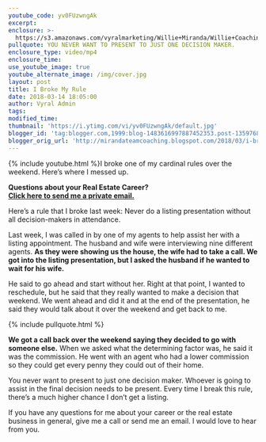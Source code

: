 ```yaml
---
youtube_code: yv0FUzwngAk
excerpt:
enclosure: >-
  https://s3.amazonaws.com/vyralmarketing/Willie+Miranda/Willie+Coaching/Capital%2520District%2520Real%2520Estate-%2520I%2520broke%2520my%2520big%2520rule.mp4
pullquote: YOU NEVER WANT TO PRESENT TO JUST ONE DECISION MAKER.
enclosure_type: video/mp4
enclosure_time:
use_youtube_image: true
youtube_alternate_image: /img/cover.jpg
layout: post
title: I Broke My Rule
date: 2018-03-14 18:05:00
author: Vyral Admin
tags:
modified_time:
thumbnail: 'https://i.ytimg.com/vi/yv0FUzwngAk/default.jpg'
blogger_id: 'tag:blogger.com,1999:blog-1483616997887452353.post-1359768623421629418'
blogger_orig_url: 'http://mirandateamcoaching.blogspot.com/2018/03/i-broke-my-big-rule.html'
---
```


{% include youtube.html %}I broke one of my cardinal rules over the weekend. Here’s where I messed up.

<div class="post-cta">
<strong>Questions about your Real Estate Career?<br />
<a href="mailto:Wmiranda@mrgteam.com">Click here to send me a private email.</a></strong>
</div>

Here’s a rule that I broke last week: Never do a listing presentation without all decision-makers in attendance.

Last week, I was called in by one of my agents to help assist her with a listing appointment. The husband and wife were interviewing nine different agents. **As they were showing us the house, the wife had to take a call. We got into the listing presentation, but I asked the husband if he wanted to wait for his wife.**

He said to go ahead and start without her. Right at that point, I wanted to reschedule, but he said that they really wanted to make a decision that weekend. We went ahead and did it and at the end of the presentation, he said they would talk about it over the weekend and get back to me.

{% include pullquote.html %}

**We got a call back over the weekend saying they decided to go with someone else.** When we asked what the determining factor was, he said it was the commission. He went with an agent who had a lower commission so they could get every penny they could out of their home.

You never want to present to just one decision maker. Whoever is going to assist in the final decision needs to be present. Every time I break this rule, there’s a much higher chance I don’t get a listing.

If you have any questions for me about your career or the real estate business in general, give me a call or send me an email. I would love to hear from you.
